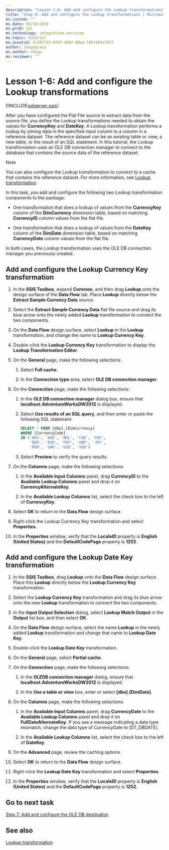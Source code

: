 ```yaml
---
description: "Lesson 1-6: Add and configure the Lookup transformations"
title: "Step 6: Add and configure the Lookup transformations | Microsoft Docs"
ms.custom: ""
ms.date: 03/19/2019
ms.prod: sql
ms.technology: integration-services
ms.topic: tutorial
ms.assetid: 5c59f723-9707-4407-80ae-f05f483cf65f
author: chugugrace
ms.author: chugu
ms.reviewer: ""
---
```

# Lesson 1-6: Add and configure the Lookup transformations

[!INCLUDE[sqlserver-ssis](../includes/applies-to-version/sqlserver-ssis.md)]



After you have configured the Flat File source to extract data from the source file, you define the Lookup transformations needed to obtain the values for **CurrencyKey** and **DateKey**. A Lookup transformation performs a lookup by joining data in the specified input column to a column in a reference dataset. The reference dataset can be an existing table or view, a new table, or the result of an SQL statement. In this tutorial, the Lookup transformation uses an OLE DB connection manager to connect to the database that contains the source data of the reference dataset.  
  
> [!NOTE]  
> You can also configure the Lookup transformation to connect to a cache that contains the reference dataset. For more information, see [Lookup transformation](../integration-services/data-flow/transformations/lookup-transformation.md).  
  
In this task, you add and configure the following two Lookup transformation components to the package:  
  
-   One transformation that does a lookup of values from the **CurrencyKey** column of the **DimCurrency** dimension table, based on matching **CurrencyID** column values from the flat file.  
  
-   One transformation that does a lookup of values from the **DateKey** column of the **DimDate** dimension table, based on matching **CurrencyDate** column values from the flat file.  
  
In both cases, the Lookup transformation uses the OLE DB connection manager you previously created.  
  
## Add and configure the Lookup Currency Key transformation  
  
1.  In the **SSIS Toolbox**, expand **Common**, and then drag **Lookup** onto the design surface of the **Data Flow** tab. Place **Lookup** directly below the **Extract Sample Currency Data** source.  
  
2.  Select the **Extract Sample Currency Data** flat file source and drag its blue arrow onto the newly added **Lookup** transformation to connect the two components.  
  
3.  On the **Data Flow** design surface, select **Lookup** in the **Lookup** transformation, and change the name to **Lookup Currency Key**.  
  
4.  Double-click the **Lookup Currency Key** transformation to display the **Lookup Transformation Editor**.  
  
5.  On the **General** page, make the following selections:  
  
    1.  Select **Full cache**.  
  
    2.  In the **Connection type** area, select **OLE DB connection manager**.  
  
6.  On the **Connection** page, make the following selections:  
  
    1.  In the **OLE DB connection manager** dialog box, ensure that **localhost.AdventureWorksDW2012** is displayed.  
  
    2.  Select **Use results of an SQL query**, and then enter or paste the following SQL statement:  
  
        ```sql
        SELECT * FROM [dbo].[DimCurrency]
        WHERE [CurrencyCode]
        IN ('ARS', 'AUD', 'BRL', 'CAD', 'CNY',
            'DEM', 'EUR', 'FRF', 'GBP', 'JPY',
	        'MXN', 'SAR', 'USD', 'VEB')
        ```  
    3.  Select **Preview** to verify the query results.
  
7.  On the **Columns** page, make the following selections:  
  
    1.  In the **Available Input Columns** panel, drag **CurrencyID** to the **Available Lookup Columns** panel and drop it on **CurrencyAlternateKey**.  
  
    2.  In the **Available Lookup Columns** list, select the check box to the left of **CurrencyKey**.  
  
8.  Select **OK** to return to the **Data Flow** design surface.  
  
9. Right-click the Lookup Currency Key transformation and select **Properties**.  
  
10. In the **Properties** window, verify that the **LocaleID** property is **English (United States)** and the **DefaultCodePage** property is **1252**.  
  
## Add and configure the Lookup Date Key transformation  
  
1.  In the **SSIS Toolbox**, drag **Lookup** onto the **Data Flow** design surface. Place this **Lookup** directly below the **Lookup Currency Key** transformation.  
  
2.  Select the **Lookup Currency Key** transformation and drag its blue arrow onto the new **Lookup** transformation to connect the two components.  
  
3.  In the **Input Output Selection** dialog, select **Lookup Match Output** in the **Output** list box, and then select **OK**.  
  
4.  On the **Data Flow** design surface, select the name **Lookup** in the newly added **Lookup** transformation and change that name to **Lookup Date Key**.  
  
5.  Double-click the **Lookup Date Key** transformation.  
  
6.  On the **General** page, select **Partial cache**.  
  
7.  On the **Connection** page, make the following selections:  
  
    1.  In the **OLEDB connection manager** dialog, ensure that **localhost.AdventureWorksDW2012** is displayed.  
  
    2.  In the **Use a table or view** box, enter or select **[dbo].[DimDate]**.  
  
8.  On the **Columns** page, make the following selections:  
  
    1.  In the **Available Input Columns** panel, drag **CurrencyDate** to the **Available Lookup Columns** panel and drop it on **FullDateAlternateKey**.  If you see a message indicating a data type mismatch, change the data type of CurrencyDate to [DT_DBDATE].
  
    2.  In the **Available Lookup Columns** list, select the check box to the left of **DateKey**.  
  
9. On the **Advanced** page, review the caching options.  
  
10. Select **OK** to return to the **Data Flow** design surface.  
  
11. Right-click the **Lookup Date Key** transformation and select **Properties**.
  
12. In the **Properties** window, verify that the **LocaleID** property is **English (United States)** and the **DefaultCodePage** property is **1252**.  
  
## Go to next task
[Step 7: Add and configure the OLE DB destination](../integration-services/lesson-1-7-adding-and-configuring-the-ole-db-destination.md)  
  
## See also  
[Lookup transformation](../integration-services/data-flow/transformations/lookup-transformation.md)  
